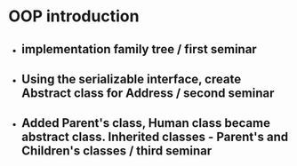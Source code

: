 # OOP introduction
* ## implementation family tree / first seminar
* ## Using the serializable interface, create Abstract class for Address / second seminar
* ## Added Parent's class, Human class became abstract class. Inherited classes - Parent's and Children's classes / third seminar
